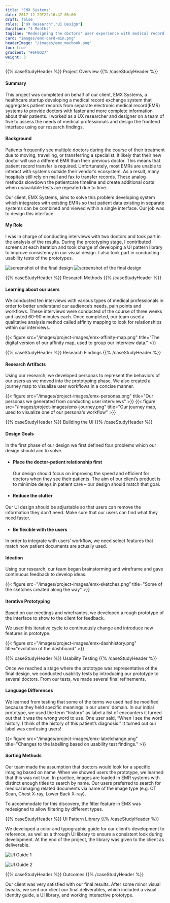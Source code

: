 ```yaml
---
title: "EMX Systems"
date: 2017-12-29T22:16:47-05:00
draft: false
roles: ["UX Research","UI Design"]
duration: "4 Months"
tagline: "Redesigning the doctors' user experience with medical record exchange systems."
card: "images/emx-card-min.png"
headerImage: "/images/emx_macbook.png"
toc: true
gradient: "#6F0D27"
weight: 3
---
```


{{% caseStudyHeader %}} Project Overview {{% /caseStudyHeader %}}

#### Summary

This project was completed on behalf of our client, EMX Systems, a healthcare startup developing a medical record exchange system that aggregates patient records from separate electronic medical record(EMR) systems to provide doctors with faster and more complete information about their patients. I worked as a UX researcher and designer on a team of five to assess the needs of medical professionals and design the frontend interface using our research findings.

#### Background

Patients frequently see multiple doctors during the course of their treatment due to moving, travelling, or transferring a specialist. It likely that their new doctor will use a different EMR than their previous doctor. This means that patient record transfer is required. Unfortunately, most EMRs are unable to interact with systems outside their vendor’s ecosystem. As a result, many hospitals still rely on mail and fax to transfer records. These analog methods slowdown the patientcare timeline and create additional costs when unavailable tests are repeated due to time.

Our client, EMX Systems, aims to solve this problem developing system which integrates with existing EMRs so that patient data existing in separate systems can be combined and viewed within a single interface. Our job was to design this interface.

#### My Role

I was in charge of conducting interviews with two doctors and took part in the analysis of the results. During the prototyping stage, I contributed screens at each iteration and took charge of developing a UI pattern library to improve consistency in our visual design. I also took part in conducting usability tests of the prototypes.

![screenshot of the final design](/images/project-images/emx-dash.png)
![screenshot of the final design](/images/project-images/emx-screens.png)


{{% caseStudyHeader %}} Research Methods {{% /caseStudyHeader %}}

#### Learning about our users

We conducted ten interviews with various types of medical professionals in order to better understand our audience’s needs, pain points and workflows. These interviews were conducted of the course of three weeks and lasted 60-90 minutes each. Once completed, our team used a qualitative analysis method called affinity mapping to look for relationships within our interviews.

{{< figure src="/images/project-images/emx-affinity-map.png" title="The digital version of our affinity map, used to group our interview data." >}}


{{% caseStudyHeader %}} Research Findings {{% /caseStudyHeader %}}

#### Research Artifacts

Using our research, we developed personas to represent the behaviors of our users as we moved into the prototyping phase. We also created a journey map to visualize user workflows in a concise manner.

{{< figure src="/images/project-images/emx-personas.png" title="Our personas we generated from conducting user interviews" >}}
{{< figure src="/images/project-images/emx-journey.png" title="Our journey map, used to visualize one of our persona's workflow" >}}


{{% caseStudyHeader %}} Building the UI {{% /caseStudyHeader %}}

#### Design Goals

In the first phase of our design we first defined four problems which our design should aim to solve.

* #### Place the doctor-patient relationship first
  Our design should focus on improving the speed and efficient for doctors when they see their patients. The aim of our client’s product is to minimize delays in patient care – our design should match that goal.

* #### Reduce the clutter
Our UI design should be adjustable so that users can remove the information they don’t need. Make sure that our users can find what they need faster.

* #### Be flexible with the users
In order to integrate with users’ workflow, we need select features that match how patient documents are actually used.


#### Ideation

Using our research, our team began brainstorming and wireframe and gave continuous feedback to develop ideas.

{{< figure src="/images/project-images/emx-sketches.png" title="Some of the sketches created along the way" >}}


#### Iterative Prototyping

Based on our meetings and wireframes, we developed a rough prototype of the interface to show to the client for feedback.

We used this iterative cycle to continuously change and introduce new features in prototype.

{{< figure src="/images/project-images/emx-dashhistory.png" title="evolution of the dashboard" >}}


{{% caseStudyHeader %}} Usability Testing {{% /caseStudyHeader %}}

Once we reached a stage where the prototype was representative of the final design, we conducted usability tests by introducing our prototype to several doctors. From our tests, we made several final refinements.

#### Language Differences

We learned from testing that some of the terms we used had be modified because they held specific meanings in our users’ domain. In our initial prototype, we used the term “history” as label a list of encounters it turned out that it was the wrong word to use. One user said, “When I see the word history, I think of the history of this patient’s diagnosis.” It turned out our label was confusing users!

{{< figure src="/images/project-images/emx-labelchange.png" title="Changes to the labelling based on usability test findings." >}}

#### Sorting Methods

Our team made the assumption that doctors would look for a specific imaging based on name. When we showed users the prototype, we learned that this was not true. In practice, images are loaded in EMR systems with distinct enough titles to search by name. Our users preferred to search for medical imaging related documents via name of the image type (e.g. CT Scan, Chest X-ray, Lower Back X-ray).

To accommodate for this discovery, the filter feature in EMX was redesigned to allow filtering by different types.


{{% caseStudyHeader %}} UI Pattern Library {{% /caseStudyHeader %}}

We developed a color and typographic guide for our client’s development to reference, as well as a through UI library to ensure a consistent look during development. At the end of the project, the library was given to the client as deliverable.

![UI Guide 1](/images/project-images/emx-uiguide1.png)

![UI Guide 2](/images/project-images/emx-uiguide2.png)


{{% caseStudyHeader %}} Outcomes {{% /caseStudyHeader %}}

Our client was very satisfied with our final results. After some minor visual tweaks, we sent our client our final deliverables, which included a visual identity guide, a UI library, and working interactive prototype.